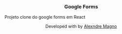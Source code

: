 <h3 align="center">
  Google Forms
</h3>

<section>
  Projeto clone do google forms em React
</section>

<p align="center">
Developed with  by <a href="https://www.linkedin.com/in/alexandre-m-souza/">Alexndre Magno
</p>

